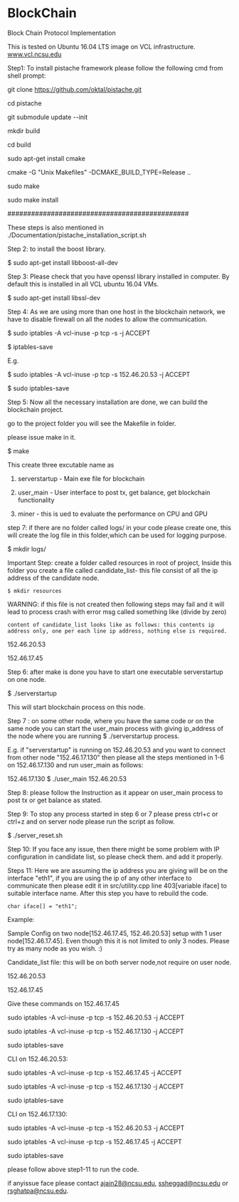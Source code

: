 # BlockChain
Block Chain Protocol Implementation

This is tested on Ubuntu 16.04 LTS image on VCL infrastructure. www.vcl.ncsu.edu

Step1: To install pistache framework please follow the following cmd from shell prompt:

git clone https://github.com/oktal/pistache.git

cd pistache

git submodule update --init

mkdir build

cd build

sudo apt-get install cmake

cmake -G "Unix Makefiles" -DCMAKE_BUILD_TYPE=Release ..

sudo make

sudo make install

##############################################

These steps is also mentioned in ./Documentation/pistache_installation_script.sh

Step 2: to install the boost library.

$ sudo apt-get install libboost-all-dev

Step 3: Please check that you have openssl library installed in computer. By default this is installed in all VCL ubuntu 16.04 VMs.

$ sudo apt-get install libssl-dev

Step 4: As we are using more than one host in the blockchain network, we have to disable firewall on all the nodes to allow the communication.

$ sudo iptables -A vcl-inuse -p tcp -s <ip of node which you want to allow> -j ACCEPT

$ iptables-save

E.g.

$ sudo iptables -A vcl-inuse -p tcp -s 152.46.20.53 -j ACCEPT

$ sudo iptables-save

Step 5: Now all the necessary installation are done, we can build the blockchain project.

go to the project folder you will see the Makefile in folder.

please issue make in it.

$ make

This create three excutable name as

1. serverstartup - Main exe file for blockchain

2. user_main - User interface to post tx, get balance, get blockchain functionality

3. miner - this is ued to evaluate the performance on CPU and GPU

step 7: if there are no folder called logs/ in your code please create one, this will create the log file in this folder,which can be used for logging purpose.

$ mkdir logs/

Important Step: create a folder called resources in root of project, Inside this folder you create a file called candidate_list- this file consist of all the ip address of the candidate node.

    $ mkdir resources

WARNING: if this file is not created then following steps may fail and it will lead to process crash with error msg called something like (divide by zero)

    content of candidate_list looks like as follows: this contents ip address only, one per each line ip address, nothing else is required.

152.46.20.53

152.46.17.45

Step 6: after make is done you have to start one executable serverstartup on one node.

$ ./serverstartup

This will start blockchain process on this node.

Step 7 : on some other node, where you have the same code or on the same node you can start the user_main process with giving ip_address of the node where you are running $ ./serverstartup process.

E.g. if "serverstartup" is running on 152.46.20.53 and you want to connect from other node "152.46.17.130" then please all the steps mentioned in 1-6 on 152.46.17.130 and run user_main as follows:

152.46.17.130 $ ./user_main 152.46.20.53

Step 8: please follow the Instruction as it appear on user_main process to post tx or get balance as stated.

Step 9: To stop any process started in step 6 or 7 please press ctrl+c or ctrl+z and on server node please run the script as follow.

$ ./server_reset.sh

Step 10: If you face any issue, then there might be some problem with IP configuration in candidate list, so please check them. and add it properly.

Steps 11: Here we are assuming the ip address you are giving will be on the interface "eth1", if you are using the ip of any other interface to communicate then please edit it in src/utility.cpp line 403[variable iface] to suitable interface name. After this step you have to rebuild the code.

    char iface[] = "eth1";

Example:

Sample Config on two node[152.46.17.45, 152.46.20.53] setup with 1 user node[152.46.17.45]. Even though this it is not limited to only 3 nodes. Please try as many node as you wish. :)

Candidate_list file: this will be on both server node,not require on user node.

152.46.20.53

152.46.17.45

Give these commands on 152.46.17.45

sudo iptables -A vcl-inuse -p tcp -s 152.46.20.53 -j ACCEPT

sudo iptables -A vcl-inuse -p tcp -s 152.46.17.130 -j ACCEPT

sudo iptables-save

CLI on 152.46.20.53:

sudo iptables -A vcl-inuse -p tcp -s 152.46.17.45 -j ACCEPT

sudo iptables -A vcl-inuse -p tcp -s 152.46.17.130 -j ACCEPT

sudo iptables-save

CLI on 152.46.17.130:

sudo iptables -A vcl-inuse -p tcp -s 152.46.20.53 -j ACCEPT

sudo iptables -A vcl-inuse -p tcp -s 152.46.17.45 -j ACCEPT

sudo iptables-save

please follow above step1-11 to run the code.

if anyissue face please contact ajain28@ncsu.edu, ssheggad@ncsu.edu or rsghatpa@ncsu.edu.
